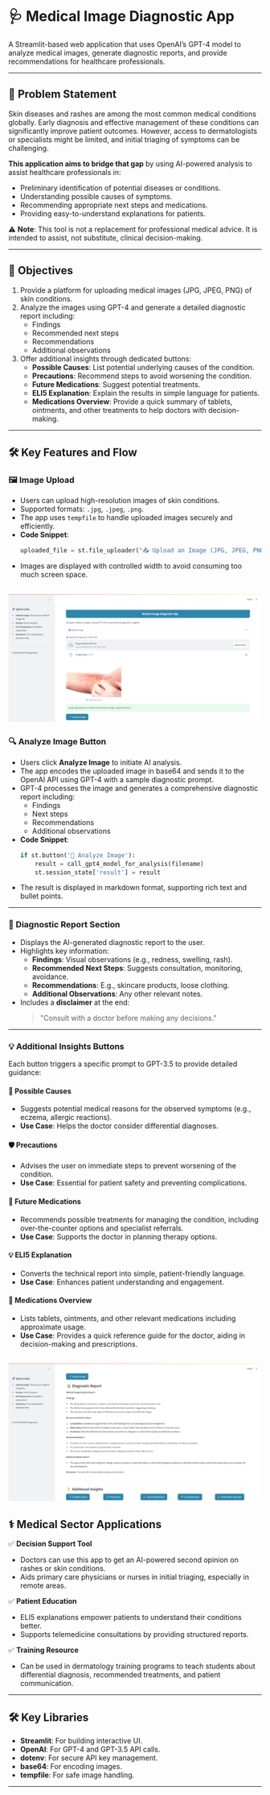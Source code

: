 # 🩺 Medical Image Diagnostic App

A Streamlit-based web application that uses OpenAI’s GPT-4 model to analyze medical images, generate diagnostic reports, and provide recommendations for healthcare professionals.  

---

## 📌 Problem Statement

Skin diseases and rashes are among the most common medical conditions globally. Early diagnosis and effective management of these conditions can significantly improve patient outcomes. However, access to dermatologists or specialists might be limited, and initial triaging of symptoms can be challenging.

**This application aims to bridge that gap** by using AI-powered analysis to assist healthcare professionals in:
- Preliminary identification of potential diseases or conditions.
- Understanding possible causes of symptoms.
- Recommending appropriate next steps and medications.
- Providing easy-to-understand explanations for patients.

⚠️ **Note**: This tool is not a replacement for professional medical advice. It is intended to assist, not substitute, clinical decision-making.

---

## 🎯 Objectives

1. Provide a platform for uploading medical images (JPG, JPEG, PNG) of skin conditions.
2. Analyze the images using GPT-4 and generate a detailed diagnostic report including:
   - Findings
   - Recommended next steps
   - Recommendations
   - Additional observations
3. Offer additional insights through dedicated buttons:
   - **Possible Causes**: List potential underlying causes of the condition.
   - **Precautions**: Recommend steps to avoid worsening the condition.
   - **Future Medications**: Suggest potential treatments.
   - **ELI5 Explanation**: Explain the results in simple language for patients.
   - **Medications Overview**: Provide a quick summary of tablets, ointments, and other treatments to help doctors with decision-making.

---

## 🛠️ Key Features and Flow

### 🖼️ Image Upload
- Users can upload high-resolution images of skin conditions.
- Supported formats: `.jpg`, `.jpeg`, `.png`.
- The app uses `tempfile` to handle uploaded images securely and efficiently.
- **Code Snippet**:
    ```python
    uploaded_file = st.file_uploader("📤 Upload an Image (JPG, JPEG, PNG)", type=["jpg", "jpeg", "png"])
    ```
- Images are displayed with controlled width to avoid consuming too much screen space.

![Landing Page](App1.png)
---

### 🔍 Analyze Image Button
- Users click **Analyze Image** to initiate AI analysis.
- The app encodes the uploaded image in base64 and sends it to the OpenAI API using GPT-4 with a sample diagnostic prompt.
- GPT-4 processes the image and generates a comprehensive diagnostic report including:
  - Findings
  - Next steps
  - Recommendations
  - Additional observations
- **Code Snippet**:
    ```python
    if st.button('🔎 Analyze Image'):
        result = call_gpt4_model_for_analysis(filename)
        st.session_state['result'] = result
    ```
- The result is displayed in markdown format, supporting rich text and bullet points.

---

### 📑 Diagnostic Report Section
- Displays the AI-generated diagnostic report to the user.
- Highlights key information:
  - **Findings**: Visual observations (e.g., redness, swelling, rash).
  - **Recommended Next Steps**: Suggests consultation, monitoring, avoidance.
  - **Recommendations**: E.g., skincare products, loose clothing.
  - **Additional Observations**: Any other relevant notes.
- Includes a **disclaimer** at the end:
  > "Consult with a doctor before making any decisions."

---

### 💡 Additional Insights Buttons

Each button triggers a specific prompt to GPT-3.5 to provide detailed guidance:

#### 🔎 Possible Causes
- Suggests potential medical reasons for the observed symptoms (e.g., eczema, allergic reactions).
- **Use Case**: Helps the doctor consider differential diagnoses.

#### 🛡️ Precautions
- Advises the user on immediate steps to prevent worsening of the condition.
- **Use Case**: Essential for patient safety and preventing complications.

#### 💊 Future Medications
- Recommends possible treatments for managing the condition, including over-the-counter options and specialist referrals.
- **Use Case**: Supports the doctor in planning therapy options.

#### 💡 ELI5 Explanation
- Converts the technical report into simple, patient-friendly language.
- **Use Case**: Enhances patient understanding and engagement.

#### 💊 Medications Overview
- Lists tablets, ointments, and other relevant medications including approximate usage.
- **Use Case**: Provides a quick reference guide for the doctor, aiding in decision-making and prescriptions.

![Landing Page](App2.png)
---

## ⚕️ Medical Sector Applications

✅ **Decision Support Tool**  
- Doctors can use this app to get an AI-powered second opinion on rashes or skin conditions.
- Aids primary care physicians or nurses in initial triaging, especially in remote areas.

✅ **Patient Education**  
- ELI5 explanations empower patients to understand their conditions better.
- Supports telemedicine consultations by providing structured reports.

✅ **Training Resource**  
- Can be used in dermatology training programs to teach students about differential diagnosis, recommended treatments, and patient communication.

---

## 🛠️ Key Libraries

- **Streamlit**: For building interactive UI.
- **OpenAI**: For GPT-4 and GPT-3.5 API calls.
- **dotenv**: For secure API key management.
- **base64**: For encoding images.
- **tempfile**: For safe image handling.

---

